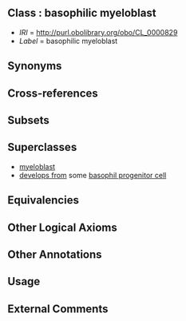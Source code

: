 
## Class : basophilic myeloblast

 * *IRI* = http://purl.obolibrary.org/obo/CL_0000829
 * *Label* = basophilic myeloblast

## Synonyms


## Cross-references


## Subsets


## Superclasses

 * [myeloblast](../../CL/35/CL_0000835.md)
 * [develops from](../../RO/02/RO_0002202.md) some [basophil progenitor cell](../../CL/13/CL_0000613.md)

## Equivalencies


## Other Logical Axioms


## Other Annotations


## Usage


## External Comments

